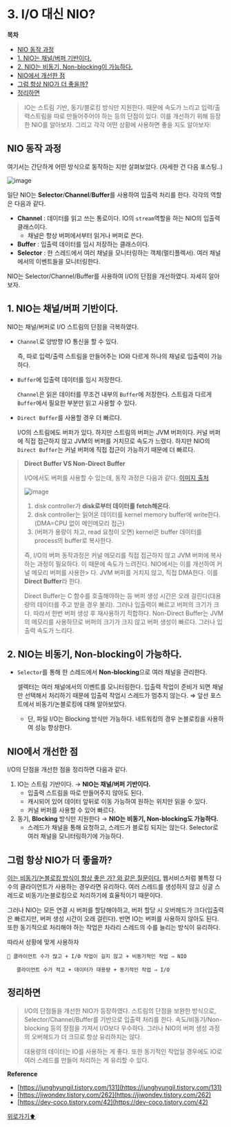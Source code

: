 # 3. I/O 대신 NIO?

**목차**

* [NIO 동작 과정](nio.md#nio-동작-과정)
* [1. NIO는 채널/버퍼 기반이다.](nio.md#1-nio는-채널버퍼-기반이다)
* [2. NIO는 비동기, Non-blocking이 가능하다.](nio.md#2-nio는-비동기-non-blocking이-가능하다)
* [NIO에서 개선한 점](nio.md#nio에서-개선한-점)
* [그럼 항상 NIO가 더 좋을까?](nio.md#그럼-항상-nio가-더-좋을까)
* [정리하면](nio.md#정리하면)

> IO는 스트림 기반, 동기/블로킹 방식만 지원한다. 때문에 속도가 느리고 입력/출력스트림을 따로 만들어주어야 하는 등의 단점이 있다. 이를 개선하기 위해 등장한 NIO를 알아보자. 그리고 각각 어떤 상황에 사용하면 좋을 지도 알아보자❕

## NIO 동작 과정

여기서는 간단하게 어떤 방식으로 동작하는 지만 살펴보았다. (자세한 건 다음 포스팅..)

![image](https://user-images.githubusercontent.com/77563814/186948835-3a4bab52-1b3d-4311-a412-dbd9039c42b7.png)

일단 NIO는 **Selector**/**Channel**/**Buffer**를 사용하여 입출력 처리를 한다. 각각의 역할은 다음과 같다.

* **Channel** : 데이터를 읽고 쓰는 통로이다. IO의 `stream`역할을 하는 NIO의 입출력 클래스이다.
  * 채널은 항상 버퍼에서부터 읽거나 버퍼로 쓴다.
* **Buffer** : 입출력 데이터를 임시 저장하는 클래스이다.
* **Selector** : 한 스레드에서 여러 채널을 모니터링하는 객체(멀티플렉서). 여러 채널에서의 이벤트들을 모니터링한다.

NIO는 Selector/Channel/Buffer를 사용하여 I/O의 단점을 개선하였다. 자세히 알아보자.

## 1. NIO는 채널/버퍼 기반이다.

NIO는 채널/버퍼로 I/O 스트림의 단점을 극복하였다.

*   `Channel`로 양방향 IO 통신을 할 수 있다.

    즉, 따로 입력/출력 스트림을 만들어주는 IO와 다르게 하나의 채널로 입출력이 가능하다.
*   `Buffer`에 입출력 데이터를 임시 저장한다.

    `Channel`은 읽은 데이터를 무조건 내부의 `Buffer`에 저장한다. 스트림과 다르게 `Buffer`에서 필요한 부분만 읽고 사용할 수 있다.
*   `Direct Buffer`를 사용할 경우 더 빠르다.

    I/O의 스트림에도 버퍼가 있다. 하지만 스트림의 버퍼는 JVM 버퍼이다. 커널 버퍼에 직접 접근하지 않고 JVM의 버퍼를 거치므로 속도가 느렸다. 하지만 NIO의 `Direct Buffer`는 커널 버퍼에 직접 접근이 가능하기 때문에 더 빠르다.

> **Direct Buffer VS Non-Direct Buffer**
>
> I/O에서도 버퍼를 사용할 수 있는데, 동작 과정은 다음과 같다. [이미지 출처](https://howtodoinjava.com/java/io/how-java-io-works-internally/)
>
> <img src="https://user-images.githubusercontent.com/77563814/187010534-747a1ab2-49f1-4119-87dd-798fb1a50a1e.png" alt="image" data-size="original">
>
> 1. disk controller가 **disk로부터 데이터를 fetch해온다.**
> 2. disk controller는 읽어온 데이터를 kernel memory buffer에 write한다. (DMA=CPU 없이 메인메모리 접근)
> 3. (버퍼가 용량이 차고, read 요청이 오면) kernel은 buffer 데이터를 process의 buffer로 복사한다.
>
> 즉, I/O의 버퍼 동작과정은 커널 메모리를 직접 접근하지 않고 JVM 버퍼에 복사하는 과정이 필요하다. 이 때문에 속도가 느려진다. NIO에서는 이를 개선하여 커널 메모리 버퍼를 사용한> 다. JVM 버퍼를 거치지 않고, 직접 DMA한다. 이를 **Direct Buffer**라 한다.
>
> Direct Buffer는 C 함수를 호출해야하는 등 버퍼 생성 시간은 오래 걸린다(대용량의 데이터를 주고 받을 경우 불리). 그러나 입출력이 빠르고 버퍼의 크기가 크다. 따라서 한번 버퍼 생성 후 재사용하기 적합하다. Non-Direct Buffer는 JVM의 메모리를 사용하므로 버퍼의 크기가 크지 않고 버퍼 생성이 빠르다. 그러나 입출력 속도가 느리다.

## 2. NIO는 비동기, **Non-blocking이 가능하다.**

*   `Selector`를 통해 한 스레드에서 **Non-blocking**으로 여러 채널을 관리한다.

    셀렉터는 여러 채널에서의 이벤트를 모니터링한다. 입출력 작업이 준비가 되면 채널만 선택해서 처리하기 때문에 입출력 작업시 스레드가 멈추지 않는다. ⇒ 앞선 포스트에서 비동기/논블로킹에 대해 알아보았다.

    * 단, 파일 I/O는 Blocking 방식만 가능하다. 네트워킹의 경우 논블로킹을 사용하여 성능 향상한다.

## **NIO에서 개선한 점**

I/O의 단점을 개선한 점을 정리하면 다음과 같다.

1. IO는 스트림 기반이다. → **NIO는 채널/버퍼 기반이다.**
   * 입출력 스트림을 따로 만들어주지 않아도 된다.
   * 캐시되어 있어 데이터 앞뒤로 이동 가능하여 원하는 위치만 읽을 수 있다.
   * 커널 버퍼를 사용할 수 있어 빠르다.
2. 동기, **Blocking** 방식만 지원한다 → **NIO는 비동기, Non-blocking도 가능하다.**
   * 스레드가 채널을 통해 요청하고, 스레드가 블로킹 되지는 않는다. Selector로 여러 채널을 모니터링하기에 가능하다.

## 그럼 항상 NIO가 더 좋을까?

[이는 비동기/논블로킹 방식이 항상 좋은 가? 와 같은 질문이다.](blocking\_synchronous.md#항상-비동기--논블로킹이-좋을까) 웹서비스처럼 불특정 다수의 클라이언트가 사용하는 경우라면 유리하다. 여러 스레드를 생성하지 않고 싱글 스레드로 비동기/논블로킹으로 처리하기에 효율적이기 때문이다.

그러나 NIO는 모든 연결 시 버퍼를 할당해야하고, 버퍼 할당 시 오버헤드가 크다(입출력은 빠르지만, 버퍼 생성 시간이 오래 걸린다). 반면 IO는 버퍼를 사용하지 않아도 된다. 또한 동기적으로 처리해야 하는 작업은 차라리 스레드의 수를 늘리는 방식이 유리하다.

따라서 상황에 맞게 사용하자

```
🌟 클라이언트 수가 많고 + I/O 작업이 길지 않고 + 비동기적인 작업 ⇒ NIO

   클라이언트 수가 적고 + 데이터가 대용량 + 동기적인 작업 ⇒ I/O
```

## 정리하면

> I/O의 단점들을 개선한 NIO가 등장하였다. 스트림의 단점을 보완한 방식으로, Selector/Channel/Buffer를 기반으로 입출력 처리를 한다. 속도/비동기/Non-blocking 등의 장점을 가져서 I/O보다 우수하다. 그러나 NIO의 버퍼 생성 과정의 오버헤드가 더 크므로 항상 유리하지는 않다.
>
> 대용량의 데이터는 IO를 사용하는 게 좋다. 또한 동기적인 작업일 경우에도 IO로 여러 스레드를 만들어 처리하는 게 유리할 수 있다.

**Reference**

* [https://junghyungil.tistory.com/131](https://junghyungil.tistory.com/131)
* [https://jiwondev.tistory.com/262](https://jiwondev.tistory.com/262)
* [https://dev-coco.tistory.com/42](https://dev-coco.tistory.com/42)

[위로가기⬆](nio.md#io-대신-nio)
